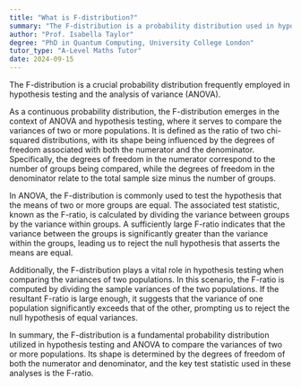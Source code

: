 ```yaml
---
title: "What is F-distribution?"
summary: "The F-distribution is a probability distribution used in hypothesis testing and analysis of variance."
author: "Prof. Isabella Taylor"
degree: "PhD in Quantum Computing, University College London"
tutor_type: "A-Level Maths Tutor"
date: 2024-09-15
---
```


The F-distribution is a crucial probability distribution frequently employed in hypothesis testing and the analysis of variance (ANOVA).

As a continuous probability distribution, the F-distribution emerges in the context of ANOVA and hypothesis testing, where it serves to compare the variances of two or more populations. It is defined as the ratio of two chi-squared distributions, with its shape being influenced by the degrees of freedom associated with both the numerator and the denominator. Specifically, the degrees of freedom in the numerator correspond to the number of groups being compared, while the degrees of freedom in the denominator relate to the total sample size minus the number of groups.

In ANOVA, the F-distribution is commonly used to test the hypothesis that the means of two or more groups are equal. The associated test statistic, known as the F-ratio, is calculated by dividing the variance between groups by the variance within groups. A sufficiently large F-ratio indicates that the variance between the groups is significantly greater than the variance within the groups, leading us to reject the null hypothesis that asserts the means are equal.

Additionally, the F-distribution plays a vital role in hypothesis testing when comparing the variances of two populations. In this scenario, the F-ratio is computed by dividing the sample variances of the two populations. If the resultant F-ratio is large enough, it suggests that the variance of one population significantly exceeds that of the other, prompting us to reject the null hypothesis of equal variances.

In summary, the F-distribution is a fundamental probability distribution utilized in hypothesis testing and ANOVA to compare the variances of two or more populations. Its shape is determined by the degrees of freedom of both the numerator and denominator, and the key test statistic used in these analyses is the F-ratio.
    